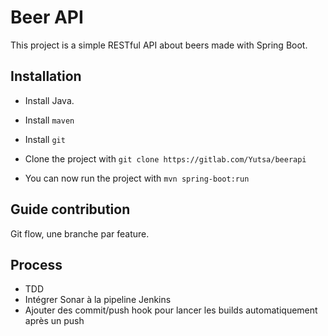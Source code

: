 # Beer API

This project is a simple RESTful API about beers made with Spring Boot.

## Installation

* Install Java.

* Install `maven`

* Install `git`

* Clone the project with `git clone https://gitlab.com/Yutsa/beerapi`

* You can now run the project with `mvn spring-boot:run`

## Guide contribution

Git flow, une branche par feature.

## Process

* TDD 
* Intégrer Sonar à la pipeline Jenkins
* Ajouter des commit/push hook pour lancer les builds automatiquement après un push